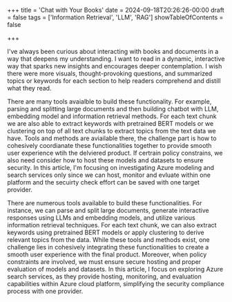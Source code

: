 +++
title = 'Chat with Your Books'
date = 2024-09-18T20:26:26-00:00
draft = false
tags = ['Information Retrieval', 'LLM', 'RAG']
showTableOfContents = false

+++

 I've always been curious about interacting with books and documents in a way that deepens my understanding. I want to read in a dynamic, interactive way that sparks new insights and encourages deeper contemplation. I wish there were more visuals, thought-provoking questions, and summarized topics or keywords for each section to help readers comprehend and distill what they read.


There are many tools avaialble to build these functionality. For example, parsing and splitting large documents and then building chatbot with LLM, embedding model and information retrieval methods. For each text chunk we are also able to extract keywords with pretrained BERT models or we clustering on top of all text chunks to extract topics from the text data we have. Tools and methods are aviailable there, the challenge part is how to cohesively coordianate these functionalities together to provide smooth user experience wtih the delviered product. If certrain policy constrains, we also need consider how to host these models and datasets to ensure security. In this article, I'm focusing on investigating Azure modeling and search services only since we can host, monitor and evluate within one platform and the secuirty check effort can be saved with one target provider. 

There are numerous tools available to build these functionalities. For instance, we can parse and split large documents, generate interactive responses using LLMs and embedding models, and utilize various information retrieval techniques. For each text chunk, we can also extract keywords using pretrained BERT models or apply clustering to derive relevant topics from the data. While these tools and methods exist, one challenge lies in cohesively integrating these functionalities to create a smooth user experience with the final product. Moreover, when policy constraints are involved, we must ensure secure hosting and proper evaluation of models and datasets. In this article, I focus on exploring Azure search services, as they provide hosting, monitoring, and evaluation capabilities within Azure cloud platform, simplifying the security compliance process with one provider.











